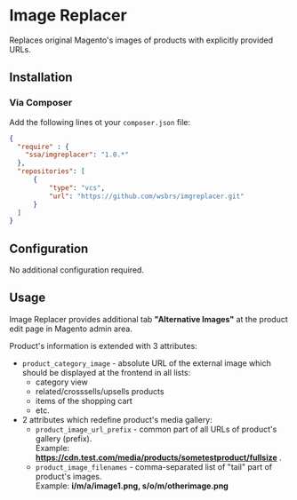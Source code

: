 # Image Replacer

Replaces original Magento's images of products with explicitly provided URLs.

## Installation

### Via Composer

Add the following lines ot your `composer.json` file:

```json
{
  "require" : {
    "ssa/imgreplacer": "1.0.*"
  },
  "repositories": [
      {
          "type": "vcs",
          "url": "https://github.com/wsbrs/imgreplacer.git"
      }
  ]
}
```

## Configuration

No additional configuration required.

## Usage

Image Replacer provides additional tab **"Alternative Images"** at the product edit page in Magento admin area.

Product's information is extended with 3 attributes:
* `product_category_image` - absolute URL of the external image which should be displayed at the frontend in all lists:
  * category view
  * related/crosssells/upsells products
  * items of the shopping cart
  * etc.
* 2 attributes which redefine product's media gallery:
  * `product_image_url_prefix` - common part of all URLs of product's gallery (prefix).  
  Example: **https://cdn.test.com/media/products/sometestproduct/fullsize** .
  * `product_image_filenames` - comma-separated list of "tail" part of product's images.  
  Example: **i/m/a/image1.png, s/o/m/otherimage.png**
